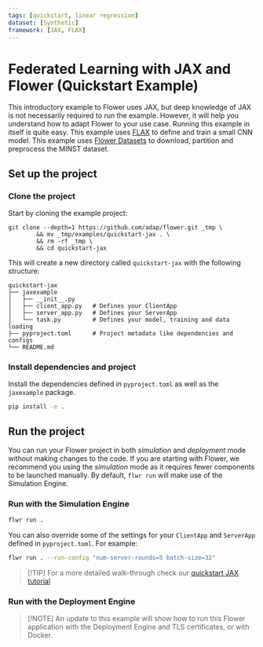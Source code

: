 ```yaml
---
tags: [quickstart, linear regression]
dataset: [Synthetic]
framework: [JAX, FLAX]
---
```


# Federated Learning with JAX and Flower (Quickstart Example)

This introductory example to Flower uses JAX, but deep knowledge of JAX is not necessarily required to run the example. However, it will help you understand how to adapt Flower to your use case. Running this example in itself is quite easy. This example uses [FLAX](https://flax.readthedocs.io/en/latest/index.html) to define and train a small CNN model. This example uses [Flower Datasets](https://flower.ai/docs/datasets/) to download, partition and preprocess the MINST dataset.

## Set up the project

### Clone the project

Start by cloning the example project:

```shell
git clone --depth=1 https://github.com/adap/flower.git _tmp \
        && mv _tmp/examples/quickstart-jax . \
        && rm -rf _tmp \
        && cd quickstart-jax
```

This will create a new directory called `quickstart-jax` with the following structure:

```shell
quickstart-jax
├── jaxexample
│   ├── __init__.py
│   ├── client_app.py   # Defines your ClientApp
│   ├── server_app.py   # Defines your ServerApp
│   └── task.py         # Defines your model, training and data loading
├── pyproject.toml      # Project metadata like dependencies and configs
└── README.md
```

### Install dependencies and project

Install the dependencies defined in `pyproject.toml` as well as the `jaxexample` package.

```bash
pip install -e .
```

## Run the project

You can run your Flower project in both _simulation_ and _deployment_ mode without making changes to the code. If you are starting with Flower, we recommend you using the _simulation_ mode as it requires fewer components to be launched manually. By default, `flwr run` will make use of the Simulation Engine.

### Run with the Simulation Engine

```bash
flwr run .
```

You can also override some of the settings for your `ClientApp` and `ServerApp` defined in `pyproject.toml`. For example:

```bash
flwr run . --run-config "num-server-rounds=5 batch-size=32"
```

> \[!TIP\]
> For a more detailed walk-through check our [quickstart JAX tutorial](https://flower.ai/docs/framework/tutorial-quickstart-jax.html)

### Run with the Deployment Engine

> \[!NOTE\]
> An update to this example will show how to run this Flower application with the Deployment Engine and TLS certificates, or with Docker.
